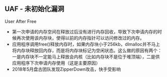<!-- 
title: UAF漏洞
from: work
create: 2018-07-19
tags: tech,ios
-->

## UAF - 未初始化漏洞

User After Free

- 第一次申请的内存空间在释放过后没有进行内存回收，导致下次申请内存的时候再次使用该内存块，使得以前的内存指针可以访问修改过的内存。
- 应用程序调用free()释放内存时，如果内存块小于256kb，dlmalloc并不马上将内存块释放回内存，而是将内存块标记为空闲状态。这么做的原因有两个：一是内存块不一定能马上释放会内核（比如内存块不是位于堆顶端），二是供应用程序下次申请内存使用（这是主要原因）
- 2018年5月盘古团队发现ZipperDown攻击，快手受影响